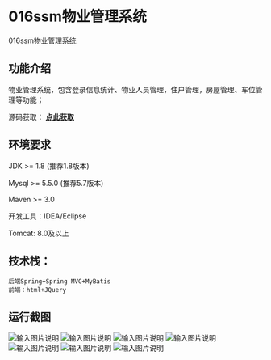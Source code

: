# 016ssm物业管理系统
016ssm物业管理系统


## 功能介绍
物业管理系统，包含登录信息统计、物业人员管理，住户管理，房屋管理、车位管理等功能；


源码获取： [**点此获取**](http://www.shuyue.fun/index.php?type=productinfo&id=119)

## 环境要求

JDK >= 1.8 (推荐1.8版本)

Mysql >= 5.5.0 (推荐5.7版本)

Maven >= 3.0

开发工具：IDEA/Eclipse

Tomcat: 8.0及以上

## 技术栈：
````
后端Spring+Spring MVC+MyBatis 
前端：html+JQuery
````

## 运行截图

![输入图片说明](https://images.gitee.com/uploads/images/2021/0317/094246_67d6a055_863230.png "屏幕截图.png")
![输入图片说明](https://images.gitee.com/uploads/images/2021/0317/094256_f3dae109_863230.png "屏幕截图.png")
![输入图片说明](https://images.gitee.com/uploads/images/2021/0317/094306_bf4ac92a_863230.png "屏幕截图.png")
![输入图片说明](https://images.gitee.com/uploads/images/2021/0317/094315_191e4448_863230.png "屏幕截图.png")
![输入图片说明](https://images.gitee.com/uploads/images/2021/0317/094324_427287ed_863230.png "屏幕截图.png")
![输入图片说明](https://images.gitee.com/uploads/images/2021/0317/094334_c9c3d8fc_863230.png "屏幕截图.png")
![输入图片说明](https://images.gitee.com/uploads/images/2021/0317/094344_ac956a19_863230.png "屏幕截图.png")
